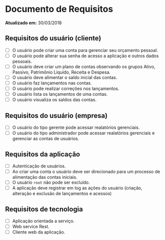 Documento de Requisitos
=======================

**Atualizado em:** 30/03/2018

Requisitos do usuário (cliente)
-------------------------------

- [ ] O usuário pode criar uma conta para gerenciar seu orçamento pessoal.
- [ ] O usuário pode alterar sua senha de acesso a aplicação e outros dados pessoais.
- [ ] O usuário deve criar um plano de contas observando os grupos Ativo, Passivo, Patrimônio Liquído, Receita e Despesa.
- [ ] O usuário deve alimentar o saldo inicial das contas.
- [ ] O usuário faz lançamentos nas contas.
- [ ] O usuário pode realizar correções nos lançamentos.
- [ ] O usuário lista os lançamentos de uma contas.
- [ ] O usuário visualiza os saldos das contas.

Requisitos do usuário (empresa)
-------------------------------

- [ ] O usuário do tipo gerente pode acessar realatórios gerenciais.
- [ ] O usuário do tipo administrador pode acessar realatórios gerenciais e gerenciar as contas de usuários.

Requisitos da aplicação
-----------------------

- [ ] Autenticação de usuários.
- [ ] Ao criar uma conta o usuário deve ser direcionado para um processo de alimentação das contas iniciais.
- [ ] O usuário `root` não pode ser excluído.
- [ ] A aplicação deve registrar em log as ações do usuário (criação, alteração e exclusão
de lançamentos e acessos)

Requisitos de tecnologia
------------------------

- [ ] Aplicação orientada a serviço.
- [ ] Web service Rest.
- [ ] Cliente web da aplicação.
